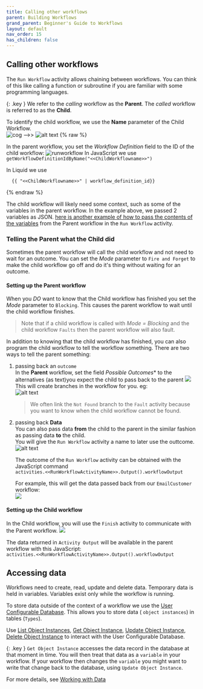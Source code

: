 ```yaml
---
title: Calling other workflows
parent: Building Workflows
grand_parent: Beginner's Guide to Workflows
layout: default
nav_order: 15
has_children: false
---
```



## Calling other workflows

The `Run Workflow` activity allows chaining between workflows.  You can think of this like calling a function or subroutine if you are familiar with some programming languages.


{: .key }
We refer to the *calling* workflow as the **Parent**.  The *called* workflow is referred to as the **Child**.

To identify the child workflow, we use the **Name** parameter of the Child Workflow.  
![cog](../images/bw-image-2.png) -->> ![alt text](../images/bw-image-3.png)
{% raw %}

In the parent workflow, you set the *Workflow Definition* field to the ID of the child workflow:
![runworkflow](../images/bw-image-4.png)
In JavaScript we use `getWorkflowDefinitionIdByName("<<ChildWorkflowname>>")`  

In Liquid we use 
```liquid
  {{ "<<ChildWorkflowname>>" | workflow_definition_id}}  
```
{% endraw %}



The child workflow will likely need some context, such as some of the variables in the parent workflow. In the example above, we passed 2 variables as JSON. [here is another example of how to pass the contents of the variables](./041-InputToWorkflow.html) from the Parent workflow in the `Run Workflow` activity.



### Telling the Parent what the Child did

Sometimes the parent workflow will call the child workflow and not need to wait for an outcome.  You can set the *Mode* parameter to `Fire and Forget` to make the child workflow go off and do it's thing without waiting for an outcome.

#### Setting up the Parent workflow

When you *DO* want to know that the Child workflow has finished you set the *Mode* parameter to `Blocking`.  This causes the parent workflow to wait until the child workflow finishes. 

> Note that if a child workflow is called with *Mode = Blocking* and the child workflow `Faults` then the parent workflow will also fault.

In addition to knowing that the child workflow has finished, you can also program the child workflow to tell the workflow something.  There are two ways to tell the parent something:

1. passing back an `outcome`  
    In the **Parent** workflow, set the field *Possible Outcomes** to the alternatives (as text)you expect the child to pass back to the parent
    ![](../images/2024-07-18-15-02-01.png)
    This will create branches in the workflow for you.  eg:  
    ![alt text](../images/bw-image.png)
    > We often link the `Not Found` branch to the `Fault` activity because you want to know when the child workflow cannot be found.
2. passing back **Data**  
   You can also pass data **from** the child to the parent in the similar fashion as passing data **to** the child.  
   You will give the `Run Workflow` activity a name to later use the outtcome.  
   ![alt text](../images/bw-image-5.png) 

   The outcome of the `Run Workflow` activity can be obtained with the JavaScript command  
       ```activities.<<RunWorkflowActivityName>>.Output().workflowOutput```  
   
   For example, this will get the data passed back from our `EmailCustomer` workflow:  
   ![](../images/2024-07-18-15-26-54.png)
     

#### Setting up the Child workflow

   In the Child workflow, you will use the `Finish` activity to communicate with the Parent workflow.
    ![](../images/2024-07-18-15-34-37.png)

The data returned in `Activity Output` will be available in the parent workflow with this JavaScript:  
       ```activities.<<RunWorkflowActivityName>>.Output().workflowOutput```  


## Accessing data 

Workflows need to create, read, update and delete data.  Temporary data is held in variables.  Variables exist only while the workflow is running.

To store data outside of the context of a workflow we use the [User Configurable Database](..\05_Database\README.html).  This allows you to store data ( `object instances`) in tables (`Types`).

Use [List Object Instances](..\12_workflow_activities/04_data/README.html#list-object-instances), [Get Object Instance](..\12_workflow_activities/04_data/README.html#get-object-instance), [Update Object Instance](..\12_workflow_activities/04_data/README.html#update-object-instance), [Delete Object Instance](..\12_workflow_activities/04_data/README.html#delete-object-instance) to interact with the User Configurable Database.


{: .key }
`Get Object Instance` accesses the data record in the database at that moment in time.  You will then treat that data as a `variable` in your workflow. If your workflow then changes the `variable` you might want to write that change back to the database, using `Update Object Instance`.

For more details, see [Working with Data](..\08_handling%20_the_data/README.html)

